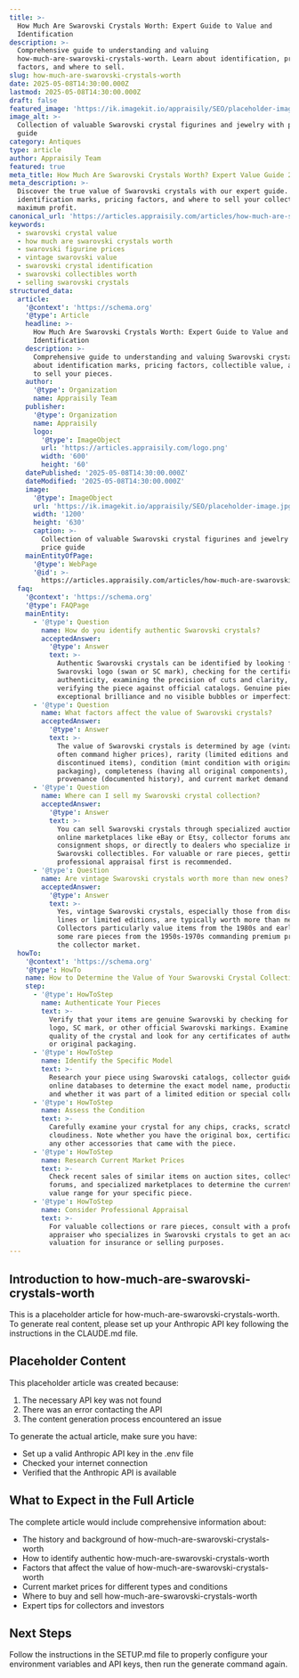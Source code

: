 ```yaml
---
title: >-
  How Much Are Swarovski Crystals Worth: Expert Guide to Value and
  Identification
description: >-
  Comprehensive guide to understanding and valuing
  how-much-are-swarovski-crystals-worth. Learn about identification, pricing
  factors, and where to sell.
slug: how-much-are-swarovski-crystals-worth
date: 2025-05-08T14:30:00.000Z
lastmod: 2025-05-08T14:30:00.000Z
draft: false
featured_image: 'https://ik.imagekit.io/appraisily/SEO/placeholder-image.jpg'
image_alt: >-
  Collection of valuable Swarovski crystal figurines and jewelry with price
  guide
category: Antiques
type: article
author: Appraisily Team
featured: true
meta_title: How Much Are Swarovski Crystals Worth? Expert Value Guide 2025
meta_description: >-
  Discover the true value of Swarovski crystals with our expert guide. Learn
  identification marks, pricing factors, and where to sell your collection for
  maximum profit.
canonical_url: 'https://articles.appraisily.com/articles/how-much-are-swarovski-crystals-worth'
keywords:
  - swarovski crystal value
  - how much are swarovski crystals worth
  - swarovski figurine prices
  - vintage swarovski value
  - swarovski crystal identification
  - swarovski collectibles worth
  - selling swarovski crystals
structured_data:
  article:
    '@context': 'https://schema.org'
    '@type': Article
    headline: >-
      How Much Are Swarovski Crystals Worth: Expert Guide to Value and
      Identification
    description: >-
      Comprehensive guide to understanding and valuing Swarovski crystals. Learn
      about identification marks, pricing factors, collectible value, and where
      to sell your pieces.
    author:
      '@type': Organization
      name: Appraisily Team
    publisher:
      '@type': Organization
      name: Appraisily
      logo:
        '@type': ImageObject
        url: 'https://articles.appraisily.com/logo.png'
        width: '600'
        height: '60'
    datePublished: '2025-05-08T14:30:00.000Z'
    dateModified: '2025-05-08T14:30:00.000Z'
    image:
      '@type': ImageObject
      url: 'https://ik.imagekit.io/appraisily/SEO/placeholder-image.jpg'
      width: '1200'
      height: '630'
      caption: >-
        Collection of valuable Swarovski crystal figurines and jewelry with
        price guide
    mainEntityOfPage:
      '@type': WebPage
      '@id': >-
        https://articles.appraisily.com/articles/how-much-are-swarovski-crystals-worth
  faq:
    '@context': 'https://schema.org'
    '@type': FAQPage
    mainEntity:
      - '@type': Question
        name: How do you identify authentic Swarovski crystals?
        acceptedAnswer:
          '@type': Answer
          text: >-
            Authentic Swarovski crystals can be identified by looking for the
            Swarovski logo (swan or SC mark), checking for the certificate of
            authenticity, examining the precision of cuts and clarity, and
            verifying the piece against official catalogs. Genuine pieces have
            exceptional brilliance and no visible bubbles or imperfections.
      - '@type': Question
        name: What factors affect the value of Swarovski crystals?
        acceptedAnswer:
          '@type': Answer
          text: >-
            The value of Swarovski crystals is determined by age (vintage pieces
            often command higher prices), rarity (limited editions and
            discontinued items), condition (mint condition with original
            packaging), completeness (having all original components),
            provenance (documented history), and current market demand.
      - '@type': Question
        name: Where can I sell my Swarovski crystal collection?
        acceptedAnswer:
          '@type': Answer
          text: >-
            You can sell Swarovski crystals through specialized auction houses,
            online marketplaces like eBay or Etsy, collector forums and groups,
            consignment shops, or directly to dealers who specialize in
            Swarovski collectibles. For valuable or rare pieces, getting a
            professional appraisal first is recommended.
      - '@type': Question
        name: Are vintage Swarovski crystals worth more than new ones?
        acceptedAnswer:
          '@type': Answer
          text: >-
            Yes, vintage Swarovski crystals, especially those from discontinued
            lines or limited editions, are typically worth more than new pieces.
            Collectors particularly value items from the 1980s and earlier, with
            some rare pieces from the 1950s-1970s commanding premium prices in
            the collector market.
  howTo:
    '@context': 'https://schema.org'
    '@type': HowTo
    name: How to Determine the Value of Your Swarovski Crystal Collection
    step:
      - '@type': HowToStep
        name: Authenticate Your Pieces
        text: >-
          Verify that your items are genuine Swarovski by checking for the swan
          logo, SC mark, or other official Swarovski markings. Examine the
          quality of the crystal and look for any certificates of authenticity
          or original packaging.
      - '@type': HowToStep
        name: Identify the Specific Model
        text: >-
          Research your piece using Swarovski catalogs, collector guides, or
          online databases to determine the exact model name, production year,
          and whether it was part of a limited edition or special collection.
      - '@type': HowToStep
        name: Assess the Condition
        text: >-
          Carefully examine your crystal for any chips, cracks, scratches, or
          cloudiness. Note whether you have the original box, certificate, and
          any other accessories that came with the piece.
      - '@type': HowToStep
        name: Research Current Market Prices
        text: >-
          Check recent sales of similar items on auction sites, collector
          forums, and specialized marketplaces to determine the current market
          value range for your specific piece.
      - '@type': HowToStep
        name: Consider Professional Appraisal
        text: >-
          For valuable collections or rare pieces, consult with a professional
          appraiser who specializes in Swarovski crystals to get an accurate
          valuation for insurance or selling purposes.
---
```


## Introduction to how-much-are-swarovski-crystals-worth

This is a placeholder article for how-much-are-swarovski-crystals-worth. To generate real content, please set up your Anthropic API key following the instructions in the CLAUDE.md file.

## Placeholder Content

This placeholder article was created because:

1. The necessary API key was not found
2. There was an error contacting the API
3. The content generation process encountered an issue

To generate the actual article, make sure you have:

- Set up a valid Anthropic API key in the .env file
- Checked your internet connection
- Verified that the Anthropic API is available

## What to Expect in the Full Article

The complete article would include comprehensive information about:

- The history and background of how-much-are-swarovski-crystals-worth
- How to identify authentic how-much-are-swarovski-crystals-worth
- Factors that affect the value of how-much-are-swarovski-crystals-worth
- Current market prices for different types and conditions
- Where to buy and sell how-much-are-swarovski-crystals-worth
- Expert tips for collectors and investors

## Next Steps

Follow the instructions in the SETUP.md file to properly configure your environment variables and API keys, then run the generate command again.
